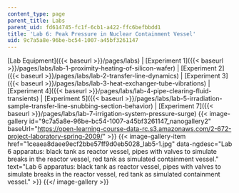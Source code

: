 ```yaml
---
content_type: page
parent_title: Labs
parent_uid: fd614745-fc1f-6cb1-a422-ffc6befbbdd1
title: 'Lab 6: Peak Pressure in Nuclear Containment Vessel'
uid: 9c7a5a8e-96be-bc54-1007-a45bf3261147
---
```


[Lab Equipment]({{< baseurl >}}/pages/labs) | [Experiment 1]({{< baseurl >}}/pages/labs/lab-1-proximity-heating-of-silicon-wafer) | [Experiment 2]({{< baseurl >}}/pages/labs/lab-2-transfer-line-dynamics) | [Experiment 3]({{< baseurl >}}/pages/labs/lab-3-heat-exchanger-tube-vibrations) | [Experiment 4]({{< baseurl >}}/pages/labs/lab-4-pipe-clearing-fluid-transients) | [Experiment 5]({{< baseurl >}}/pages/labs/lab-5-irradiation-sample-transfer-line-snubbing-section-behavior) | [Experiment 7]({{< baseurl >}}/pages/labs/lab-7-irrigation-system-pressure-surge)
{{< image-gallery id="9c7a5a8e-96be-bc54-1007-a45bf3261147_nanogallery2" baseUrl="https://open-learning-course-data-rc.s3.amazonaws.com/2-672-project-laboratory-spring-2009/" >}}
{{< image-gallery-item href="1ceaea8daee9ecf2bbe57ff9d0eb5028_lab5-1.jpg" data-ngdesc="Lab 6 apparatus: black tank as reactor vessel, pipes with valves to simulate breaks in the reactor vessel, red tank as simulated containment vessel." text="Lab 6 apparatus: black tank as reactor vessel, pipes with valves to simulate breaks in the reactor vessel, red tank as simulated containment vessel." >}}
{{</ image-gallery >}}